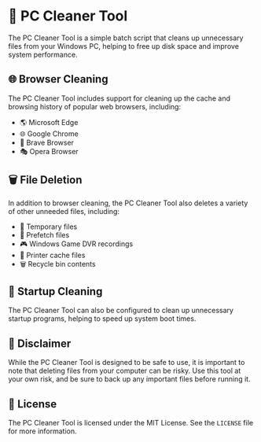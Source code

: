 # 🧹 PC Cleaner Tool

The PC Cleaner Tool is a simple batch script that cleans up unnecessary files from your Windows PC, helping to free up disk space and improve system performance.

## 🌐 Browser Cleaning

The PC Cleaner Tool includes support for cleaning up the cache and browsing history of popular web browsers, including:

- 🌎 Microsoft Edge
- 🌐 Google Chrome
- 🦁 Brave Browser
- 🎭 Opera Browser

## 🗑️ File Deletion

In addition to browser cleaning, the PC Cleaner Tool also deletes a variety of other unneeded files, including:

- 📁 Temporary files
- 🎨 Prefetch files
- 🎮 Windows Game DVR recordings
- 📝 Printer cache files
- 🗑️ Recycle bin contents

## 🚀 Startup Cleaning

The PC Cleaner Tool can also be configured to clean up unnecessary startup programs, helping to speed up system boot times.

## 🚨 Disclaimer

While the PC Cleaner Tool is designed to be safe to use, it is important to note that deleting files from your computer can be risky. Use this tool at your own risk, and be sure to back up any important files before running it.

## 📝 License

The PC Cleaner Tool is licensed under the MIT License. See the `LICENSE` file for more information.
